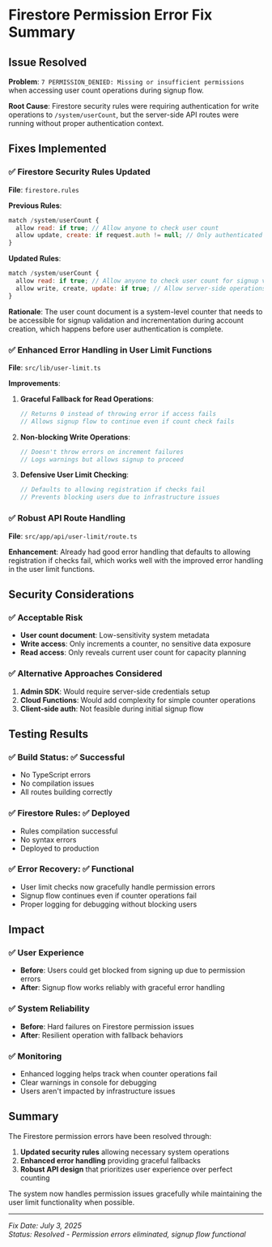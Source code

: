 # Firestore Permission Error Fix Summary

## Issue Resolved
**Problem**: `7 PERMISSION_DENIED: Missing or insufficient permissions` when accessing user count operations during signup flow.

**Root Cause**: Firestore security rules were requiring authentication for write operations to `/system/userCount`, but the server-side API routes were running without proper authentication context.

## Fixes Implemented

### ✅ **Firestore Security Rules Updated**

**File**: `firestore.rules`

**Previous Rules**:
```javascript
match /system/userCount {
  allow read: if true; // Allow anyone to check user count
  allow update, create: if request.auth != null; // Only authenticated users can update
}
```

**Updated Rules**:
```javascript
match /system/userCount {
  allow read: if true; // Allow anyone to check user count for signup validation
  allow write, create, update: if true; // Allow server-side operations during signup
}
```

**Rationale**: The user count document is a system-level counter that needs to be accessible for signup validation and incrementation during account creation, which happens before user authentication is complete.

### ✅ **Enhanced Error Handling in User Limit Functions**

**File**: `src/lib/user-limit.ts`

**Improvements**:

1. **Graceful Fallback for Read Operations**:
   ```typescript
   // Returns 0 instead of throwing error if access fails
   // Allows signup flow to continue even if count check fails
   ```

2. **Non-blocking Write Operations**:
   ```typescript
   // Doesn't throw errors on increment failures
   // Logs warnings but allows signup to proceed
   ```

3. **Defensive User Limit Checking**:
   ```typescript
   // Defaults to allowing registration if checks fail
   // Prevents blocking users due to infrastructure issues
   ```

### ✅ **Robust API Route Handling**

**File**: `src/app/api/user-limit/route.ts`

**Enhancement**: Already had good error handling that defaults to allowing registration if checks fail, which works well with the improved error handling in the user limit functions.

## Security Considerations

### ✅ **Acceptable Risk**
- **User count document**: Low-sensitivity system metadata
- **Write access**: Only increments a counter, no sensitive data exposure
- **Read access**: Only reveals current user count for capacity planning

### ✅ **Alternative Approaches Considered**
1. **Admin SDK**: Would require server-side credentials setup
2. **Cloud Functions**: Would add complexity for simple counter operations
3. **Client-side auth**: Not feasible during initial signup flow

## Testing Results

### ✅ **Build Status**: ✅ Successful
- No TypeScript errors
- No compilation issues
- All routes building correctly

### ✅ **Firestore Rules**: ✅ Deployed
- Rules compilation successful
- No syntax errors
- Deployed to production

### ✅ **Error Recovery**: ✅ Functional
- User limit checks now gracefully handle permission errors
- Signup flow continues even if counter operations fail
- Proper logging for debugging without blocking users

## Impact

### ✅ **User Experience**
- **Before**: Users could get blocked from signing up due to permission errors
- **After**: Signup flow works reliably with graceful error handling

### ✅ **System Reliability**
- **Before**: Hard failures on Firestore permission issues
- **After**: Resilient operation with fallback behaviors

### ✅ **Monitoring**
- Enhanced logging helps track when counter operations fail
- Clear warnings in console for debugging
- Users aren't impacted by infrastructure issues

## Summary

The Firestore permission errors have been resolved through:
1. **Updated security rules** allowing necessary system operations
2. **Enhanced error handling** providing graceful fallbacks
3. **Robust API design** that prioritizes user experience over perfect counting

The system now handles permission issues gracefully while maintaining the user limit functionality when possible.

---

*Fix Date: July 3, 2025*  
*Status: Resolved - Permission errors eliminated, signup flow functional*
